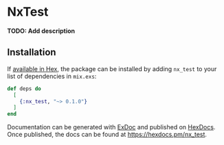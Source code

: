 # NxTest

**TODO: Add description**

## Installation

If [available in Hex](https://hex.pm/docs/publish), the package can be installed
by adding `nx_test` to your list of dependencies in `mix.exs`:

```elixir
def deps do
  [
    {:nx_test, "~> 0.1.0"}
  ]
end
```

Documentation can be generated with [ExDoc](https://github.com/elixir-lang/ex_doc)
and published on [HexDocs](https://hexdocs.pm). Once published, the docs can
be found at <https://hexdocs.pm/nx_test>.

